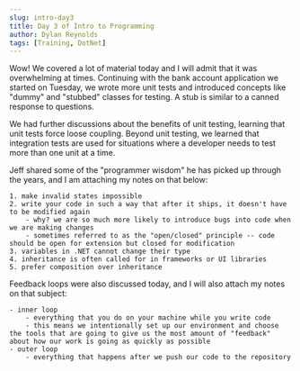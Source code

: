 ```yaml
---
slug: intro-day3
title: Day 3 of Intro to Programming
author: Dylan Reynolds
tags: [Training, DotNet]
---
```


Wow! We covered a lot of material today and I will admit that it was overwhelming at times. Continuing with the bank account application we started on Tuesday, we wrote more unit tests and introduced concepts like "dummy" and "stubbed" classes for testing. A stub is similar to a canned response to questions.

We had further discussions about the benefits of unit testing, learning that unit tests force loose coupling. Beyond unit testing, we learned that integration tests are used for situations where a developer needs to test more than one unit at a time.

Jeff shared some of the "programmer wisdom" he has picked up through the years, and I am attaching my notes on that below:

	1. make invalid states impossible
	2. write your code in such a way that after it ships, it doesn't have to be modified again
		- why? we are so much more likely to introduce bugs into code when we are making changes
		- sometimes referred to as the "open/closed" principle -- code should be open for extension but closed for modification
	3. variables in .NET cannot change their type
	4. inheritance is often called for in frameworks or UI libraries
	5. prefer composition over inheritance

Feedback loops were also discussed today, and I will also attach my notes on that subject:

	- inner loop
		- everything that you do on your machine while you write code
		- this means we intentionally set up our environment and choose the tools that are going to give us the most amount of "feedback" about how our work is going as quickly as possible
	- outer loop
		- everything that happens after we push our code to the repository